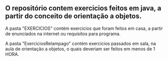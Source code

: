 ## O repositório contem exercicios feitos em java, a partir do conceito de orientação a objetos.

A pasta "EXERCICIOS" contém exercicios que foram feitos em casa, a partir de enunciados na internet ou requisitos para programa.

A pasta "ExerciciosRelampago" contém exercicios passados em sala, na aula de orientação a objetos, o quais deveriam ser feitos em menos de 1 HORA.
